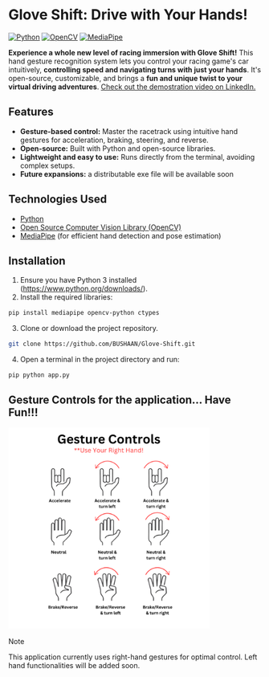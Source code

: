 # Glove Shift: Drive with Your Hands!

<p>
  <a href="https://www.python.org/"><img src="https://img.shields.io/badge/Python-3776AB?style=for-the-badge&logo=python&logoColor=white" alt="Python"/></a>
  <a href="https://opencv.org/"><img src="https://img.shields.io/badge/OpenCV-5C3EE8?style=for-the-badge&logo=opencv&logoColor=white" alt="OpenCV"/></a>
  <a href="https://developers.google.com/mediapipe"><img src="https://img.shields.io/badge/MediaPipe-4285F4?style=for-the-badge&logo=google&logoColor=white" alt="MediaPipe"/></a>
</p>

**Experience a whole new level of racing immersion with Glove Shift!** This hand gesture recognition system lets you control your racing game's car intuitively, **controlling speed and navigating turns with just your hands**. It's open-source, customizable, and brings a **fun and unique twist to your virtual driving adventures**. [Check out the demostration video on LinkedIn.](https://www.linkedin.com/posts/bushaangunatilake_racinggames-handgesturerecognition-computervision-activity-7187445360850616320-A-6p?utm_source=share&utm_medium=member_desktop)

## Features

* **Gesture-based control:** Master the racetrack using intuitive hand gestures for acceleration, braking, steering, and reverse.
* **Open-source:** Built with Python and open-source libraries.
* **Lightweight and easy to use:** Runs directly from the terminal, avoiding complex setups.
* **Future expansions:** a distributable exe file will be available soon

## Technologies Used

* [Python](https://www.python.org/)
* [Open Source Computer Vision Library (OpenCV)](https://opencv.org/) 
* [MediaPipe](https://developers.google.com/mediapipe) (for efficient hand detection and pose estimation)

## Installation

1. Ensure you have Python 3 installed (https://www.python.org/downloads/).
2. Install the required libraries:

```bash
pip install mediapipe opencv-python ctypes
```
3. Clone or download the project repository.
```bash
git clone https://github.com/BUSHAAN/Glove-Shift.git
```
4. Open a terminal in the project directory and run:
```bash
pip python app.py
```
## Gesture Controls for the application... Have Fun!!!
<img src="images/Gesture_Controls.png?raw=true" height="400">

> [!NOTE]
> This application currently uses right-hand gestures for optimal control. Left hand functionalities will be added soon.

